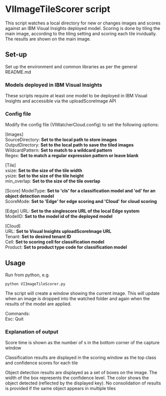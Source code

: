 # VIImageTileScorer script

This script watches a local directory for new or changes images and scores against an IBM Visual Insights deployed model.  Scoring is done by tiling the main image, according to the tiling setting and scoring each tile invidually.  The results are shown on the main image.

## Set-up

Set up the environment and common libraries as per the general README.md

### Models deployed in IBM Visual Insights

These scripts require at least one model to be deployed in IBM Visual Insights and accessible via the uploadScoreImage API

### Config file

Modify the config file (VIWatcherCloud.config) to set the following options:

[Images]  
SourceDirectory:  **Set to the local path to store images**  
OutputDirectory:  **Set to the local path to save the tiled images**  
WildcardPattern: **Set to match to a wildcard pattern**  
Regex: **Set to match a regular expression pattern or leave blank**  

[Tile]  
xsize:   **Set to the size of the tile width**  
ysize:   **Set to the size of the tile height**  
min_overlap:   **Set to the size of the tile overlap**  

[Score]
ModelType: **Set to 'cls' for a classification model and 'od' for an object detection model**  
ScoreMode: **Set to 'Edge' for edge scoring and 'Cloud' for cloud scoring**  

[Edge]
URL: **Set to the singlescore URL of the local Edge system**  
ModelID: **Set to the model id of the deployed model**  

[Cloud]  
URL: **Set to Visual Insights uploadScoreImage URL**  
Tenant: **Set to desired tenant ID**  
Cell: **Set to scoring cell for classification model**  
Product: **Set to product type code for classification model**  

## Usage

Run from python, e.g.

`python VIImageTileScorer.py`

The script will create a window showing the current image.  This will update when an image is dropped into the watched folder and again when the results of the model are applied.

Commands:  
Esc: Quit  

### Explanation of output

Score time is shown as the number of s in the bottom corner of the capture window

Classification results are displayed in the scoring window as the top class and confidence scores for each tile

Object detection results are displayed as a set of boxes on the image.  The width of the box represents the confidence level.  The color shows the object detected (reflected by the displayed key).  No consolidation of results is provided if the same object appears in multiple tiles  
